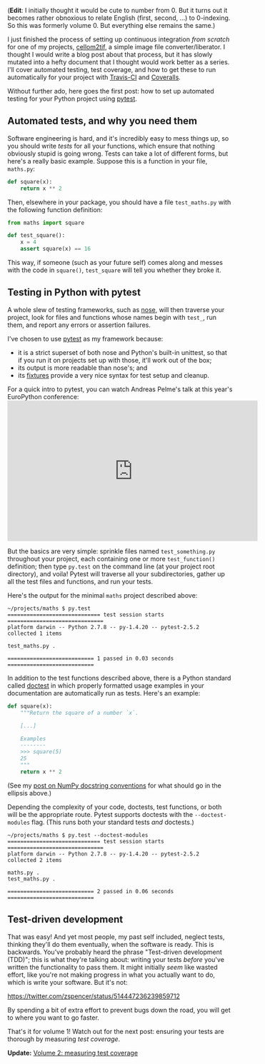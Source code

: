 <!--
.. title: Continuous integration in Python, Volume 1: automated tests with pytest
.. slug: continuous-integration-0-automated-tests-with-pytest
.. date: 2014-10-01 01:40:41
.. tags: continuous integration,Planet SciPy,Python,test-driven development,programming
.. category: 
.. link: 
.. description: 
.. type: text
.. status: published
-->

(<strong>Edit</strong>: I initially thought it would be cute to number from 0. But it turns out it becomes rather obnoxious to relate English (first, second, …) to 0-indexing. So this was formerly volume 0. But everything else remains the same.)

I just finished the process of setting up continuous integration <em>from scratch</em> for one of my projects, <a href="https://github.com/jni/cellom2tif">cellom2tif</a>, a simple image file converter/liberator. I thought I would write a blog post about that process, but it has slowly mutated into a hefty document that I thought would work better as a series. I'll cover automated testing, test coverage, and how to get these to run automatically for your project with <a href="https://travis-ci.org">Travis-CI</a> and <a href="https://coveralls.io">Coveralls</a>.

Without further ado, here goes the first post: how to set up automated testing for your Python project using <a href="http://pytest.org/latest/">pytest</a>.
<h2>Automated tests, and why you need them</h2>
Software engineering is hard, and it's incredibly easy to mess things up, so you should write <em>tests</em> for all your functions, which ensure that nothing obviously stupid is going wrong. Tests can take a lot of different forms, but here's a really basic example. Suppose this is a function in your file, <code>maths.py</code>:

```python
def square(x):
    return x ** 2
```

Then, elsewhere in your package, you should have a file <code>test_maths.py</code> with the following function definition:

```python
from maths import square

def test_square():
    x = 4
    assert square(x) == 16
```

This way, if someone (such as your future self) comes along and messes with the code in <code>square()</code>, <code>test_square</code> will tell you whether they broke it.
<h2>Testing in Python with pytest</h2>
A whole slew of testing frameworks, such as <a href="https://nose.readthedocs.org/en/latest/">nose</a>, will then traverse your project, look for files and functions whose names begin with <code>test_</code>, run them, and report any errors or assertion failures.

I've chosen to use <a href="http://pytest.org/latest/">pytest</a> as my framework because:
<ul>
 	<li>it is a strict superset of both nose and Python's built-in unittest, so that if you run it on projects set up with those, it'll work out of the box;</li>
 	<li>its output is more readable than nose's; and</li>
 	<li>its <a href="http://pytest.org/latest/fixture.html#fixture">fixtures</a> provide a very nice syntax for test setup and cleanup.</li>
</ul>
For a quick intro to pytest, you can watch Andreas Pelme's talk at this year's EuroPython conference:

<iframe width="560" height="315" src="https://www.youtube-nocookie.com/embed/LdVJj65ikRY" frameborder="0" allow="accelerometer; autoplay; encrypted-media; gyroscope; picture-in-picture" allowfullscreen></iframe>

But the basics are very simple: sprinkle files named <code>test_something.py</code> throughout your project, each containing one or more <code>test_function()</code> definition; then type <code>py.test</code> on the command line (at your project root directory), and voila! Pytest will traverse all your subdirectories, gather up all the test files and functions, and run your tests.

Here's the output for the minimal <code>maths</code> project described above:

```
~/projects/maths $ py.test
============================= test session starts ==============================
platform darwin -- Python 2.7.8 -- py-1.4.20 -- pytest-2.5.2
collected 1 items

test_maths.py .

=========================== 1 passed in 0.03 seconds ===========================
```

In addition to the test functions described above, there is a Python standard called <a href="https://docs.python.org/2/library/doctest.html">doctest</a> in which properly formatted usage examples in your documentation are automatically run as tests. Here's an example:

```python
def square(x):
    """Return the square of a number `x`.

    [...]

    Examples
    --------
    >>> square(5)
    25
    """
    return x ** 2
```

(See my <a href="http://ilovesymposia.com/2014/01/09/best-practices-addendum-find-and-follow-the-conventions-of-your-programming-community/">post on NumPy docstring conventions</a> for what should go in the ellipsis above.)

Depending the complexity of your code, doctests, test functions, or both will be the appropriate route. Pytest supports doctests with the <code>--doctest-modules</code> flag. (This runs both your standard tests <em>and</em> doctests.)

```
~/projects/maths $ py.test --doctest-modules
============================= test session starts ==============================
platform darwin -- Python 2.7.8 -- py-1.4.20 -- pytest-2.5.2
collected 2 items

maths.py .
test_maths.py .

=========================== 2 passed in 0.06 seconds ===========================
```

<h2>Test-driven development</h2>
That was easy! And yet most people, my past self included, neglect tests, thinking they'll do them eventually, when the software is ready. This is backwards. You've probably heard the phrase "Test-driven development (TDD)"; this is what they're talking about: writing your tests <em>before</em> you've written the functionality to pass them. It might initially <em>seem</em> like wasted effort, like you're not making progress in what you actually want to do, which is write your software. But it's not:

https://twitter.com/zspencer/status/514447236239859712

By spending a bit of extra effort to prevent bugs down the road, you will get to where you want to go faster.

That's it for volume 1! Watch out for the next post: ensuring your tests are thorough by measuring <em>test coverage</em>.

<strong>Update:</strong> <a href="http://ilovesymposia.com/2014/10/02/continuous-integration-1-test-coverage/">Volume 2: measuring test coverage</a>
